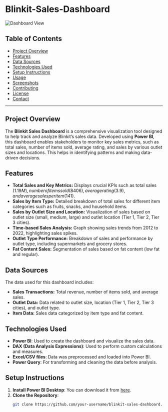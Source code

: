 # Blinkit-Sales-Dashboard


![Dashboard View](https://github.com/user-attachments/assets/9f6d0d1e-1f0a-48e0-ad0d-90dc484eddcb)
<!-- Replace with the correct link -->

## Table of Contents
- [Project Overview](#project-overview)
- [Features](#features)
- [Data Sources](#data-sources)
- [Technologies Used](#technologies-used)
- [Setup Instructions](#setup-instructions)
- [Usage](#usage)
- [Screenshots](#screenshots)
- [Contributing](#contributing)
- [License](#license)
- [Contact](#contact)

---

## Project Overview

The **Blinkit Sales Dashboard** is a comprehensive visualization tool designed to help track and analyze Blinkit’s sales data. Developed using **Power BI**, this dashboard enables stakeholders to monitor key sales metrics, such as total sales, number of items sold, average rating, and sales by various outlet sizes and locations. This helps in identifying patterns and making data-driven decisions.

## Features

- **Total Sales and Key Metrics:** Displays crucial KPIs such as total sales ($1.19M), number of items sold (8406), average rating (3.9), and average sales per item ($141).
- **Sales by Item Type:** Detailed breakdown of total sales for different item categories such as fruits, snacks, and household items.
- **Sales by Outlet Size and Location:** Visualization of sales based on outlet size (small, medium, large) and outlet location (Tier 1, Tier 2, Tier 3 cities).
- **Time-based Sales Analysis:** Graph showing sales trends from 2012 to 2022, highlighting sales spikes.
- **Outlet Type Performance:** Breakdown of sales and performance by outlet type, including supermarkets and grocery stores.
- **Fat Content Sales:** Segmentation of sales based on fat content (low fat and regular).

## Data Sources

The data used for this dashboard includes:
- **Sales Transactions:** Total revenue, number of items sold, and average sales.
- **Outlet Data:** Data related to outlet size, location (Tier 1, Tier 2, Tier 3 cities), and outlet type.
- **Item Data:** Sales data categorized by item type and fat content.

## Technologies Used

- **Power BI**: Used to create the dashboard and visualize the sales data.
- **DAX (Data Analysis Expressions)**: Used to perform custom calculations and measures.
- **Excel/CSV files**: Data was preprocessed and loaded into Power BI.
- **Power Query**: For transforming and cleaning the data before analysis.

## Setup Instructions

1. **Install Power BI Desktop**: You can download it from [here](https://powerbi.microsoft.com/desktop/).
2. **Clone the Repository**:
   ```bash
   git clone https://github.com/your-username/blinkit-sales-dashboard.git
